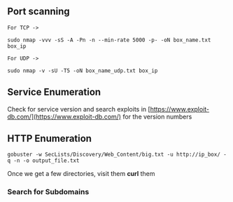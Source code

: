 ## Port scanning
	For TCP -> 
```
sudo nmap -vvv -sS -A -Pn -n --min-rate 5000 -p- -oN box_name.txt box_ip 
```
	For UDP ->
```
sudo nmap -v -sU -T5 -oN box_name_udp.txt box_ip 
```

## Service Enumeration

Check for service version and search exploits in [https://www.exploit-db.com/](https://www.exploit-db.com/) for the version numbers

## HTTP Enumeration

```
gobuster -w SecLists/Discovery/Web_Content/big.txt -u http://ip_box/ -q -n -o output_file.txt
```
Once we get a few directories, visit them **curl** them 

### Search for Subdomains

